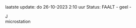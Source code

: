 laatste update: 
do 26-10-2023  2:10   uur 
Status: FAALT - geel - 
<div class="service R">J</div><div class="service Y">microstation</div>